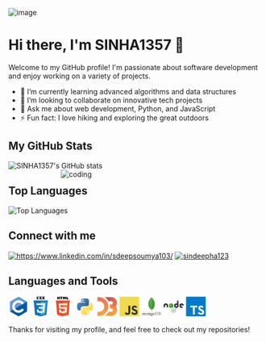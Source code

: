 ![image](https://media.licdn.com/dms/image/v2/D5616AQF8ILSyJpVbFw/profile-displaybackgroundimage-shrink_350_1400/profile-displaybackgroundimage-shrink_350_1400/0/1709441932073?e=1745452800&v=beta&t=-lv7N8GoPDdPdPbGYHkLP3hL-1Qx48TtfhjIDXpHHPs)
# Hi there, I'm SINHA1357 👋

Welcome to my GitHub profile! I'm passionate about software development and enjoy working on a variety of projects.

- 🌱 I’m currently learning advanced algorithms and data structures
- 👯 I’m looking to collaborate on innovative tech projects
- 💬 Ask me about web development, Python, and JavaScript
- ⚡ Fun fact: I love hiking and exploring the great outdoors

## My GitHub Stats

![SINHA1357's GitHub stats](https://github-readme-stats.vercel.app/api?username=SINHA1357&show_icons=true&theme=radical)
<img align="right" alt="coding" width="400" src="https://user-images.githubusercontent.com/55389276/140866485-8fb1c876-9a8f-4d6a-98dc-08c4981eaf70.gif">

## Top Languages

![Top Languages](https://github-readme-stats.vercel.app/api/top-langs/?username=SINHA1357&layout=compact&theme=radical)

## Connect with me

<a href="https://www.linkedin.com/in/sdeepsoumya103/" target="blank"><img align="center" src="https://raw.githubusercontent.com/rahuldkjain/github-profile-readme-generator/master/src/images/icons/Social/linked-in-alt.svg" alt="https://www.linkedin.com/in/sdeepsoumya103/" height="30" width="40" /></a>
<a href="https://twitter.com/sindeepha123" target="blank"><img align="center" src="https://raw.githubusercontent.com/rahuldkjain/github-profile-readme-generator/master/src/images/icons/Social/twitter.svg" alt="sindeepha123" height="30" width="40" /></a>

## Languages and Tools
<p align="left"> <a href="https://www.cprogramming.com/" target="_blank" rel="noreferrer"> <img src="https://raw.githubusercontent.com/devicons/devicon/master/icons/c/c-original.svg" alt="c" width="40" height="40"/></a> <a href="https://www.w3schools.com/css/" target="_blank" rel="noreferrer"> <img src="https://raw.githubusercontent.com/devicons/devicon/master/icons/css3/css3-original-wordmark.svg" alt="css3" width="40" height="40"/></a> <a href="https://www.w3.org/html/" target="_blank" rel="noreferrer"> <img src="https://raw.githubusercontent.com/devicons/devicon/master/icons/html5/html5-original-wordmark.svg" alt="html5" width="40" height="40"/></a> 
<a href="https://www.python.org" target="_blank" rel="noreferrer"> <img src="https://raw.githubusercontent.com/devicons/devicon/master/icons/python/python-original.svg" alt="python" width="40" height="40"/></a>
<a href="https://d3js.org/" target="_blank" rel="noreferrer"> <img src="https://raw.githubusercontent.com/devicons/devicon/master/icons/d3js/d3js-original.svg" alt="d3js" width="40" height="40"/></a>
<a href="https://developer.mozilla.org/en-US/docs/Web/JavaScript" target="_blank" rel="noreferrer"> <img src="https://raw.githubusercontent.com/devicons/devicon/master/icons/javascript/javascript-original.svg" alt="javascript" width="40" height="40"/></a>
<a href="https://www.mongodb.com/" target="_blank" rel="noreferrer"> <img src="https://raw.githubusercontent.com/devicons/devicon/master/icons/mongodb/mongodb-original-wordmark.svg" alt="mongodb" width="40" height="40"/></a> 
<a href="https://nodejs.org" target="_blank" rel="noreferrer"> <img src="https://raw.githubusercontent.com/devicons/devicon/master/icons/nodejs/nodejs-original-wordmark.svg" alt="nodejs" width="40" height="40"/></a>
<a href="https://www.typescriptlang.org/" target="_blank" rel="noreferrer"> <img src="https://raw.githubusercontent.com/devicons/devicon/master/icons/typescript/typescript-original.svg" alt="typescript" width="40" height="40"/></a> </p>


Thanks for visiting my profile, and feel free to check out my repositories!
